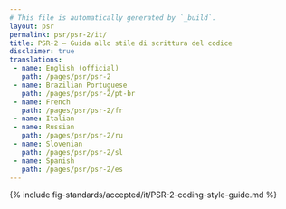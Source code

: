 ```yaml
---
# This file is automatically generated by `_build`.
layout: psr
permalink: psr/psr-2/it/
title: PSR-2 — Guida allo stile di scrittura del codice
disclaimer: true
translations:
 - name: English (official)
   path: /pages/psr/psr-2
 - name: Brazilian Portuguese
   path: /pages/psr/psr-2/pt-br
 - name: French
   path: /pages/psr/psr-2/fr
 - name: Italian
 - name: Russian
   path: /pages/psr/psr-2/ru
 - name: Slovenian
   path: /pages/psr/psr-2/sl
 - name: Spanish
   path: /pages/psr/psr-2/es
---
```

{% include fig-standards/accepted/it/PSR-2-coding-style-guide.md %}
